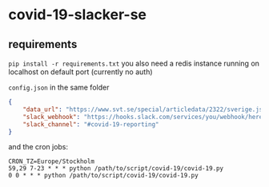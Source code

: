 # covid-19-slacker-se

## requirements
`pip install -r requirements.txt`
you also need a redis instance running on localhost on default port (currently no auth)

`config.json` in the same folder
```json
{
    "data_url": "https://www.svt.se/special/articledata/2322/sverige.json",
    "slack_webhook": "https://hooks.slack.com/services/you/webhook/here",
    "slack_channel": "#covid-19-reporting"
}
```


and the cron jobs:
```
CRON_TZ=Europe/Stockholm
59,29 7-23 * * * python /path/to/script/covid-19/covid-19.py
0 0 * * * python /path/to/script/covid-19/covid-19.py
```
